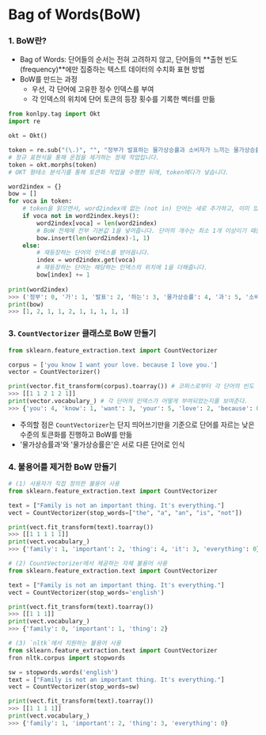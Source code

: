 # Bag of Words(BoW)

### 1. BoW란?
- Bag of Words: 단어들의 순서는 전혀 고려하지 않고, 단어들의 **출현 빈도(frequency)**에만 집중하는 텍스트 데이터의 수치화 표현 방법
- BoW를 만드는 과정
    - 우선, 각 단어에 고유한 정수 인덱스를 부여
    - 각 인덱스의 위치에 단어 토큰의 등장 횟수를 기록한 벡터를 만듦
```python
from konlpy.tag import Okt
import re

okt = Okt()

token = re.sub("(\.)", "", "정부가 발표하는 물가상승률과 소비자가 느끼는 물가상승률은 다르다.")
# 정규 표현식을 통해 온점을 제거하는 정제 작업입니다.
token = okt.morphs(token)
# OKT 형태소 분석기를 통해 토큰화 작업을 수행한 뒤에, token에다가 넣습니다.

word2index = {}
bow = []
for voca in token:
    # token을 읽으면서, word2index에 없는 (not in) 단어는 새로 추가하고, 이미 있는 단어는 넘깁니다.
    if voca not in word2index.keys():
        word2index[voca] = len(word2index)
        # BoW 전체에 전부 기본값 1을 넣어줍니다. 단어의 개수는 최소 1개 이상이기 때문입니다.
        bow.insert(len(word2index)-1, 1)
    else:
        # 재등장하는 단어의 인덱스를 받아옵니다.
        index = word2index.get(voca)
        # 재등장하는 단어는 해당하는 인덱스의 위치에 1을 더해줍니다.
        bow[index] += 1
        
print(word2index)
>>> ('정부': 0, '가': 1, '발표': 2, '하는': 3, '물가상승률': 4, '과': 5, '소비자': 6, '느끼는': 7, '은': 8, '다르다': 9)  
print(bow)
>>> [1, 2, 1, 1, 2, 1, 1, 1, 1, 1]  
```

### 3. `CountVectorizer` 클래스로 BoW 만들기
```python
from sklearn.feature_extraction.text import CountVectorizer

corpus = ['you know I want your love. because I love you.']
vector = CountVectorizer()

print(vector.fit_transform(corpus).toarray()) # 코퍼스로부터 각 단어의 빈도 수를 기록
>>> [[1 1 2 1 2 1]]
print(vector.vocabulary_) # 각 단어의 인덱스가 어떻게 부여되었는지를 보여준다.
>>> {'you': 4, 'know': 1, 'want': 3, 'your': 5, 'love': 2, 'because': 0}
```
- 주의할 점은 `CountVectorizer`는 단지 띄어쓰기만을 기준으로 단어를 자르는 낮은 수준의 토큰화를 진행하고 BoW를 만듦
- '물가상승률과'와 '물가상승률은'은 서로 다른 단어로 인식

### 4. 불용어를 제거한 BoW 만들기
```python
# (1) 사용자가 직접 정의한 불용어 사용
from sklearn.feature_extraction.text import CountVectorizer

text = ["Family is not an important thing. It's everything."]
vect = CountVectorizer(stop_words=["the", "a", "an", "is", "not"])

print(vect.fit_transform(text).toarray())
>>> [[1 1 1 1 1]]
print(vect.vocabulary_)
>>> {'family': 1, 'important': 2, 'thing': 4, 'it': 3, 'everything': 0}

# (2) CountVectorizer에서 제공하는 자체 불용어 사용
from sklearn.feature_extraction.text import CountVectorizer

text = ["Family is not an important thing. It's everything."]
vect = CountVectorizer(stop_words='english')

print(vect.fit_transform(text).toarray())
>>> [[1 1 1]]
print(vect.vocabulary_)
>>> {'family': 0, 'important': 1, 'thing': 2}

# (3) `nltk`에서 지원하는 불용어 사용
from sklearn.feature_extraction.text import CountVectorizer
fron nltk.corpus import stopwords

sw = stopwords.words('english')
text = ["Family is not an important thing. It's everything."]
vect = CountVectorizer(stop_words=sw)

print(vect.fit_transform(text).toarray())
>>> [[1 1 1 1]]
print(vect.vocabulary_)
>>> {'family': 1, 'important': 2, 'thing': 3, 'everything': 0}
```
